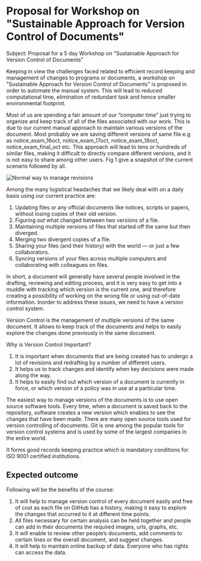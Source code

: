 # Proposal for Workshop on "Sustainable Approach for Version Control of Documents"

Subject: Proposal for a 5 day Workshop on "Sustainable Approach for Version Control of Documents"

Keeping in view the challenges faced related to efficient record keeping and management of changes to programs or documents, a workshop on "Sustainable Approach for Version Control of Documents" is proposed in order to automate the manual system. This will lead to reduced computational time, elimination of redundant task and hence smaller environmental footprint.

Most of us are spending a fair amount of our “computer time” just trying to organize and keep track of all of the files associated with our work. This is due to our current manual approach to maintain various versions of the document. Most probably we are saving different versions of same file e.g as notice_exam_16oct, notice_exam_17oct, notice_exam_18oct, notice_exam_final_oct etc. This approach will lead to tens or hundreds of similar files, making it difficult to directly compare different versions, and it is not easy to share among other users. Fig 1 give a snapshot of the current scenario followed by all.

![Normal way to manage revisions](https://phdcomics.com/comics/archive/phd101212s.gif)

Among the many logistical headaches that we likely deal with on a daily basis using our current practice are:

1.	Updating files or any official documents like notices, scripts or papers, without losing copies of their old version. 
2.	Figuring out what changed between two versions of a file.
3.	Maintaining multiple versions of files that started off the same but then diverged. 
4.	Merging two divergent copies of a file.
5.	Sharing your files (and their history) with the world — or just a few collaborators.
6.	Syncing versions of your files across multiple computers and collaborating with colleagues on files.

In short, a document will generally have several people involved in the drafting, reviewing and editing process, and it is very easy to get into a muddle with tracking which version is the current one, and therefore creating a possibility of working on the wrong file or using out-of-date information. Inorder to address these issues, we need to have a version control system.

Version Control is the management of multiple versions of the same document. It allows to keep track of the documents and helps to easily explore the changes done previously in the same document. 

Why is Version Control Important?
1.	It is important when documents that are being created has to undergo a lot of revisions and redrafting by a number of different users. 
2.	It helps us to track changes and identify when key decisions were made along the way.
3.	It helps to easily find out which version of a document is currently in force, or which version of a policy was in use at a particular time. 

The easiest way to manage versions of the documents is to use open source software tools. Every time, when a document is saved back to the repository, software creates a new version which enables to see the changes that have been made.
There are many open source tools used for version controlling of documents. Git is one among the popular tools for version control systems and is used by some of the largest companies in the entire world. 

It forms good records keeping practice which is mandatory conditions for ISO 9001 certified institutions.

## Expected outcome

Following will be the benefits of the course:
1. It will help to manage version control of every document easily and free of cost as each file on GitHub has a history, making it easy to explore    the changes that occurred to it at different time points.
2. All files necessary for certain analysis can be held together and people can add in their documents the required images, urls, graphs, etc. 
3. It will enable to review other people’s documents, add comments to certain lines or the overall document, and suggest changes. 
4. It will help to maintain online backup of data. Everyone who has rights can access the data. 


